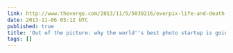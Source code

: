 ```yaml
---
link: http://www.theverge.com/2013/11/5/5039216/everpix-life-and-death-inside-the-worlds-best-photo-startup
date: 2013-11-06 05:12 UTC
published: true
title: 'Out of the picture: why the world''s best photo startup is going out of business'
tags: []
---
```



